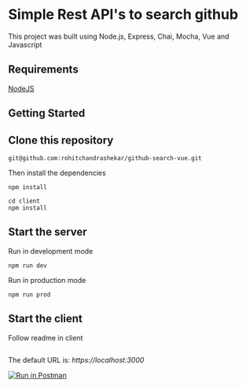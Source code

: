 # Simple Rest API's to search github

This project was built using Node.js, Express, Chai, Mocha, Vue and Javascript

## Requirements

[NodeJS](https://nodejs.org/en/)

## Getting Started

## Clone this repository

```
git@github.com:rohitchandrashekar/github-search-vue.git
```

Then install the dependencies

```
npm install
```
 ```
 cd client
 npm install
 ```
## Start the server

Run in development mode

```
npm run dev
```

Run in production mode 

```
npm run prod
```
## Start the client
Follow readme in client
```

```

The default URL is: *https://localhost:3000*

[![Run in Postman](https://run.pstmn.io/button.svg)](https://app.getpostman.com/run-collection/4cd04da59f895c3534b6)
